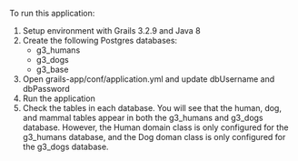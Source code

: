 To run this application:
1. Setup environment with Grails 3.2.9 and Java 8
2. Create the following Postgres databases:
    * g3_humans
    * g3_dogs
    * g3_base
3. Open grails-app/conf/application.yml and update dbUsername and dbPassword
4. Run the application
5. Check the tables in each database.  You will see that the human, dog, and mammal tables appear in both the g3_humans and g3_dogs database.  However, the Human domain class is only configured for the g3_humans database, and the Dog doman class is only configured for the g3_dogs database.
